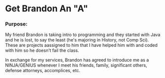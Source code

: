 # Get Brandon An "A"

### Purpose:

My friend Brandon is taking intro to programming and they started with Java and he is lost, to say the least (he's majoring in History, not Comp Sci). These are projects aassigned to him that I have helped him with and coded with him so he doesn't fail the class.

In exchange for my services, Brandon has agreed to introduce me as a NINJA/GENIUS whenever I meet his friends, family, significant others, defense attorneys, accomplices, etc.



